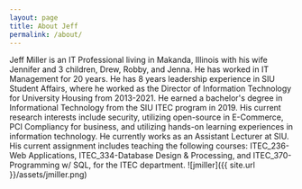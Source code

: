 ```yaml
---
layout: page
title: About Jeff
permalink: /about/
---
```



Jeff Miller is an IT Professional living in Makanda, Illinois with his wife
Jennifer and 3 children, Drew, Robby, and Jenna. He has worked in IT Management for 20 years. He has 8 years leadership experience in SIU Student Affairs, where he worked as the Director of Information Technology for University Housing from 2013-2021. He earned a bachelor's degree in Informational Technology from the SIU ITEC program in 2019. His current research interests include security, utilizing open-source in E-Commerce, PCI Compliancy for business, and utilizing hands-on learning experiences in information technology. He currently works as an Assistant Lecturer at SIU. His current assignment includes teaching the following courses: ITEC_236-Web Applications, ITEC_334-Database Design & Processing, and ITEC_370-Programming w/ SQL, for the ITEC department.
![jmiller]({{ site.url }}/assets/jmiller.png)



